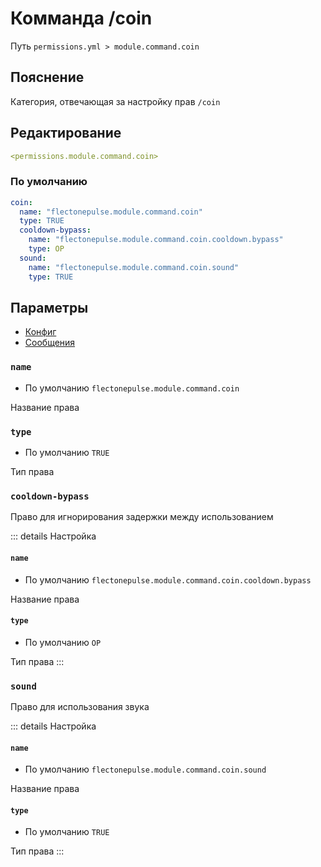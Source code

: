 # Комманда /coin
Путь `permissions.yml > module.command.coin`

## Пояснение
Категория, отвечающая за настройку прав `/coin`

## Редактирование
```yaml
<permissions.module.command.coin>
```

### По умолчанию
```yaml
coin:
  name: "flectonepulse.module.command.coin"
  type: TRUE
  cooldown-bypass:
    name: "flectonepulse.module.command.coin.cooldown.bypass"
    type: OP
  sound:
    name: "flectonepulse.module.command.coin.sound"
    type: TRUE
```

## Параметры

- [Конфиг](/en/config/module/command/coin/)
- [Сообщения](/en/messages/ru_ru/module/command/coin/)

### `name`
- По умолчанию `flectonepulse.module.command.coin`

Название права

### `type`
- По умолчанию `TRUE`

Тип права

### `cooldown-bypass`

Право для игнорирования задержки между использованием

::: details Настройка
#### `name`
- По умолчанию `flectonepulse.module.command.coin.cooldown.bypass`

Название права

#### `type`
- По умолчанию `OP`

Тип права
:::

### `sound`

Право для использования звука

::: details Настройка
#### `name`
- По умолчанию `flectonepulse.module.command.coin.sound`

Название права

#### `type`
- По умолчанию `TRUE`

Тип права
:::

<!--@include: @/en/parts/permission.md-->

